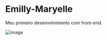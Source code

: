 # Emilly-Maryelle
Meu  primeiro desenvolvimento com front-end. 


![image](https://user-images.githubusercontent.com/58406413/229379735-4f62975f-c68c-43f3-ad16-4fdda69ff7a0.png)
